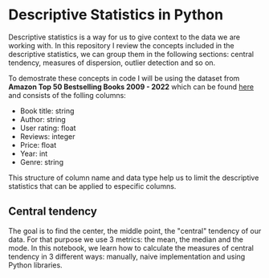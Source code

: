 # Descriptive Statistics in Python

Descriptive statistics is a way for us to give context to the data we are working with. In this repository I review the concepts included in the descriptive statistics, we can group them in the following sections: central tendency, measures of dispersion, outlier detection and so on.

To demostrate these concepts in code I will be using the dataset from **Amazon Top 50 Bestselling Books 2009 - 2022** which can be found [here](https://www.kaggle.com/datasets/chriskachmar/amazon-top-50-bestselling-books-2009-2022) and consists of the folling columns:

- Book title: string
- Author: string
- User rating: float
- Reviews: integer
- Price: float
- Year: int
- Genre: string

This structure of column name and data type help us to limit the descriptive statistics that can be applied to especific columns.

## Central tendency

The goal is to find the center, the middle point, the "central" tendency of our data. For that purpose we use 3 metrics: the mean, the median and the mode. In this notebook, we learn how to calculate the measures of central tendency in 3 different ways: manually, naive implementation and using Python libraries. 